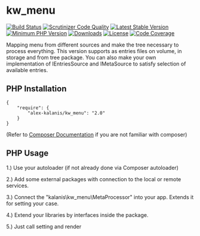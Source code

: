 # kw_menu


[![Build Status](https://app.travis-ci.com/alex-kalanis/kw_menu.svg?branch=master)](https://app.travis-ci.com/github/alex-kalanis/kw_menu)
[![Scrutinizer Code Quality](https://scrutinizer-ci.com/g/alex-kalanis/kw_menu/badges/quality-score.png?b=master)](https://scrutinizer-ci.com/g/alex-kalanis/kw_menu/?branch=master)
[![Latest Stable Version](https://poser.pugx.org/alex-kalanis/kw_menu/v/stable.svg?v=1)](https://packagist.org/packages/alex-kalanis/kw_menu)
[![Minimum PHP Version](https://img.shields.io/badge/php-%3E%3D%207.3-8892BF.svg)](https://php.net/)
[![Downloads](https://img.shields.io/packagist/dt/alex-kalanis/kw_menu.svg?v1)](https://packagist.org/packages/alex-kalanis/kw_menu)
[![License](https://poser.pugx.org/alex-kalanis/kw_menu/license.svg?v=1)](https://packagist.org/packages/alex-kalanis/kw_menu)
[![Code Coverage](https://scrutinizer-ci.com/g/alex-kalanis/kw_menu/badges/coverage.png?b=master&v=1)](https://scrutinizer-ci.com/g/alex-kalanis/kw_menu/?branch=master)

Mapping menu from different sources and make the tree necessary to process everything.
This version supports as entries files on volume, in storage and from tree package.
You can also make your own implementation of IEntriesSource and IMetaSource to satisfy
selection of available entries.

## PHP Installation

```
{
    "require": {
        "alex-kalanis/kw_menu": "2.0"
    }
}
```

(Refer to [Composer Documentation](https://github.com/composer/composer/blob/master/doc/00-intro.md#introduction) if you are not
familiar with composer)


## PHP Usage

1.) Use your autoloader (if not already done via Composer autoloader)

2.) Add some external packages with connection to the local or remote services.

3.) Connect the "kalanis\kw_menu\MetaProcessor" into your app. Extends it for setting your case.

4.) Extend your libraries by interfaces inside the package.

5.) Just call setting and render
